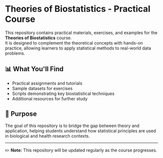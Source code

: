 # Theories of Biostatistics - Practical Course

This repository contains practical materials, exercises, and examples for the **Theories of Biostatistics** course.  
It is designed to complement the theoretical concepts with hands-on practice, allowing learners to apply statistical methods to real-world data problems.

## 📊 What You'll Find
- Practical assignments and tutorials
- Sample datasets for exercises
- Scripts demonstrating key biostatistical techniques
- Additional resources for further study

## 🎯 Purpose
The goal of this repository is to bridge the gap between theory and application, helping students understand how statistical principles are used in biological and health research contexts.

---

✏️ **Note:** This repository will be updated regularly as the course progresses.

